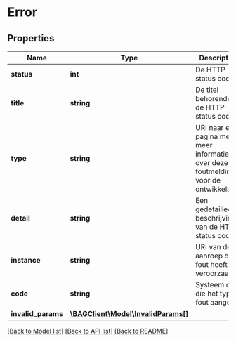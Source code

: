 # Error

## Properties
Name | Type | Description | Notes
------------ | ------------- | ------------- | -------------
**status** | **int** | De HTTP status code. | 
**title** | **string** | De titel behorende bij de HTTP status code. | 
**type** | **string** | URI naar een pagina met meer informatie over deze foutmelding voor de ontwikkelaar. | 
**detail** | **string** | Een gedetailleerde beschrijving van de HTTP status code. | 
**instance** | **string** | URI van de aanroep die fout heeft veroorzaakt. | 
**code** | **string** | Systeem code die het type fout aangeeft. | [optional] 
**invalid_params** | [**\BAGClient\Model\InvalidParams[]**](InvalidParams.md) |  | [optional] 

[[Back to Model list]](../../README.md#documentation-for-models) [[Back to API list]](../../README.md#documentation-for-api-endpoints) [[Back to README]](../../README.md)

